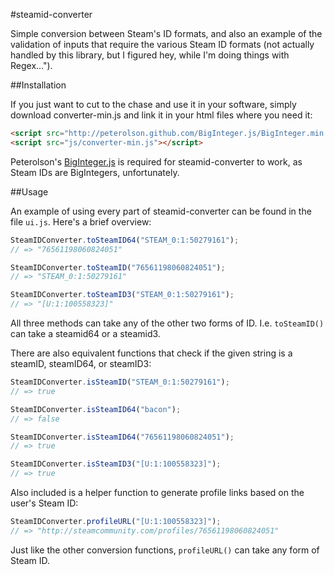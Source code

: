 #steamid-converter

Simple conversion between Steam's ID formats, and also an example of the validation
of inputs that require the various Steam ID formats (not actually handled by this library, but I figured
hey, while I'm doing things with Regex...").

##Installation

If you just want to cut to the chase and use it in your software, simply
download converter-min.js and link it in your html files where you need it:

```html
<script src="http://peterolson.github.com/BigInteger.js/BigInteger.min.js"></script>
<script src="js/converter-min.js"></script>
```

Peterolson's [BigInteger.js](http://peterolson.github.com/BigInteger.js) is required for steamid-converter
to work, as Steam IDs are BigIntegers, unfortunately.

##Usage

An example of using every part of steamid-converter can be found in the file `ui.js`. Here's a brief overview:

```javascript
SteamIDConverter.toSteamID64("STEAM_0:1:50279161");
// => "76561198060824051"

SteamIDConverter.toSteamID("76561198060824051");
// => "STEAM_0:1:50279161"

SteamIDConverter.toSteamID3("STEAM_0:1:50279161");
// => "[U:1:100558323]"
```

All three methods can take any of the other two forms of ID. I.e. `toSteamID()` can take a steamid64 or a steamid3.

There are also equivalent functions that check if the given string is a steamID, steamID64, or steamID3:

```javascript
SteamIDConverter.isSteamID("STEAM_0:1:50279161");
// => true

SteamIDConverter.isSteamID64("bacon");
// => false

SteamIDConverter.isSteamID64("76561198060824051");
// => true

SteamIDConverter.isSteamID3("[U:1:100558323]");
// => true
```

Also included is a helper function to generate profile links based on the user's Steam ID:

```javascript
SteamIDConverter.profileURL("[U:1:100558323]");
// => "http://steamcommunity.com/profiles/76561198060824051"
```

Just like the other conversion functions, `profileURL()` can take any form of Steam ID.
